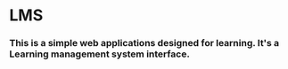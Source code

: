 # LMS

### This is a simple web applications designed for learning. It's a Learning management system interface. 
